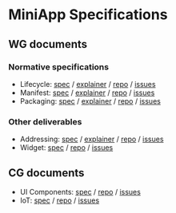 # MiniApp Specifications

## WG documents

### Normative specifications

* Lifecycle: [spec](https://w3c.github.io/miniapp-lifecycle/) / [explainer](https://github.com/w3c/miniapp-lifecycle/blob/main/docs/explainer.md) / [repo](https://github.com/w3c/miniapp-lifecycle) / [issues](https://github.com/w3c/miniapp-lifecycle/issues)
* Manifest: [spec](https://w3c.github.io/miniapp-manifest/) / [explainer](https://github.com/w3c/miniapp-manifest/blob/main/docs/explainer.md) / [repo](https://github.com/w3c/miniapp-manifest) / [issues](https://github.com/w3c/miniapp-manifest/issues)
* Packaging: [spec](https://w3c.github.io/miniapp-packaging/) / [explainer](https://github.com/w3c/miniapp-packaging/blob/main/docs/explainer.md) / [repo](https://github.com/w3c/miniapp-packaging) / [issues](https://github.com/w3c/miniapp-packaging/issues)

### Other deliverables

* Addressing: [spec](https://w3c.github.io/miniapp-addressing/) / [explainer](https://github.com/w3c/miniapp-addressing/blob/main/docs/explainer.md) / [repo](https://github.com/w3c/miniapp-addressing) / [issues](https://github.com/w3c/miniapp-addressing/issues)
* Widget: [spec](https://w3c.github.io/miniapp-widget/req/) / [repo](https://github.com/w3c/miniapp-widget) / [issues](https://github.com/w3c/miniapp-widget/issues)

## CG documents

* UI Components: [spec](https://w3c.github.io/miniapp-components/) / [repo](https://github.com/w3c/miniapp-components) / [issues](https://github.com/w3c/miniapp-components/issues)
* IoT: [spec](https://w3c.github.io/miniapp-iot/) / [repo](https://github.com/w3c/miniapp-iot) / [issues](https://github.com/w3c/miniapp-iot/issues)

